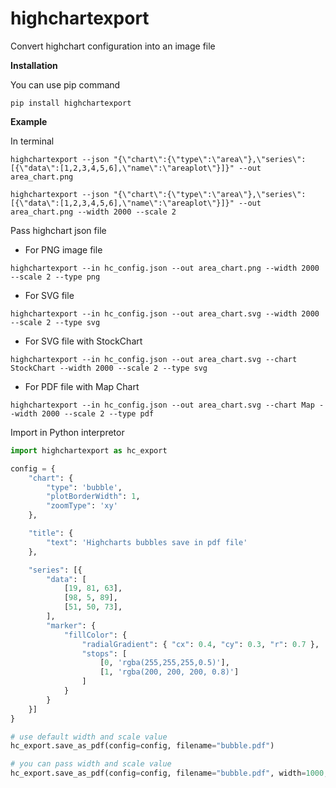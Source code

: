 # highchartexport
Convert highchart configuration into an image file



**Installation**

You can use pip command
```terminal
pip install highchartexport
```

**Example**

In terminal
```terminal
highchartexport --json "{\"chart\":{\"type\":\"area\"},\"series\":[{\"data\":[1,2,3,4,5,6],\"name\":\"areaplot\"}]}" --out area_chart.png
```

```terminal
highchartexport --json "{\"chart\":{\"type\":\"area\"},\"series\":[{\"data\":[1,2,3,4,5,6],\"name\":\"areaplot\"}]}" --out area_chart.png --width 2000 --scale 2
```

Pass highchart json file

* For PNG image file
```terminal
highchartexport --in hc_config.json --out area_chart.png --width 2000 --scale 2 --type png
```

* For SVG file
```terminal
highchartexport --in hc_config.json --out area_chart.svg --width 2000 --scale 2 --type svg
```

* For SVG file with StockChart
```terminal
highchartexport --in hc_config.json --out area_chart.svg --chart StockChart --width 2000 --scale 2 --type svg
```

* For PDF file with Map Chart
```terminal
highchartexport --in hc_config.json --out area_chart.svg --chart Map --width 2000 --scale 2 --type pdf
```

Import in Python interpretor
```python
import highchartexport as hc_export

config = {
    "chart": {
        "type": 'bubble',
        "plotBorderWidth": 1,
        "zoomType": 'xy'
    },

    "title": {
        "text": 'Highcharts bubbles save in pdf file'
    },

    "series": [{
        "data": [
            [19, 81, 63],
            [98, 5, 89],
            [51, 50, 73],
        ],
        "marker": {
            "fillColor": {
                "radialGradient": { "cx": 0.4, "cy": 0.3, "r": 0.7 },
                "stops": [
                    [0, 'rgba(255,255,255,0.5)'],
                    [1, 'rgba(200, 200, 200, 0.8)']
                ]
            }
        }
    }]
}

# use default width and scale value
hc_export.save_as_pdf(config=config, filename="bubble.pdf")

# you can pass width and scale value
hc_export.save_as_pdf(config=config, filename="bubble.pdf", width=1000, scale=4)
```
